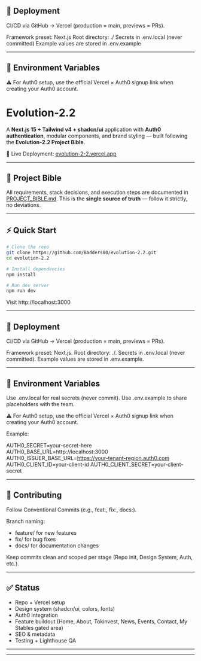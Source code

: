## 🚀 Deployment

CI/CD via GitHub → Vercel (production = main, previews = PRs).

Framework preset: Next.js
Root directory: ./
Secrets in .env.local (never committed)
Example values are stored in .env.example

---

## 🌱 Environment Variables

⚠️ For Auth0 setup, use the official Vercel × Auth0 signup link when creating your Auth0 account.

# Evolution-2.2

A **Next.js 15 + Tailwind v4 + shadcn/ui** application with **Auth0 authentication**, modular components, and brand styling — built following the **Evolution-2.2 Project Bible**.

🚀 Live Deployment: [evolution-2-2.vercel.app](https://evolution-2-2.vercel.app)

---

## 📖 Project Bible
All requirements, stack decisions, and execution steps are documented in [PROJECT_BIBLE.md](./PROJECT_BIBLE.md).
This is the **single source of truth** — follow it strictly, no deviations.

---

## ⚡ Quick Start

```bash
# Clone the repo
git clone https://github.com/Badders80/evolution-2.2.git
cd evolution-2.2

# Install dependencies
npm install

# Run dev server
npm run dev
```

Visit http://localhost:3000

---

## 🚀 Deployment

CI/CD via GitHub → Vercel (production = main, previews = PRs).

Framework preset: Next.js.
Root directory: ./.
Secrets in .env.local (never committed).
Example values are stored in .env.example.

---

## 🔑 Environment Variables

Use .env.local for real secrets (never commit).
Use .env.example to share placeholders with the team.

⚠️ For Auth0 setup, use the official Vercel × Auth0 signup link when creating your Auth0 account.

Example:

AUTH0_SECRET=your-secret-here
AUTH0_BASE_URL=http://localhost:3000
AUTH0_ISSUER_BASE_URL=https://your-tenant-region.auth0.com
AUTH0_CLIENT_ID=your-client-id
AUTH0_CLIENT_SECRET=your-client-secret

---

## 🤝 Contributing

Follow Conventional Commits (e.g., feat:, fix:, docs:).

Branch naming:
- feature/<name> for new features
- fix/<name> for bug fixes
- docs/<name> for documentation changes

Keep commits clean and scoped per stage (Repo init, Design System, Auth, etc.).

---

## ✅ Status

- Repo + Vercel setup
- Design system (shadcn/ui, colors, fonts)
- Auth0 integration
- Feature buildout (Home, About, Tokinvest, News, Events, Contact, My Stables gated area)
- SEO & metadata
- Testing + Lighthouse QA

---
---
